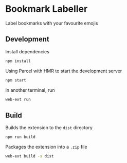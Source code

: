 # Bookmark Labeller
Label bookmarks with your favourite emojis

## Development
Install dependencies
```sh
npm install
```

Using Parcel with HMR to start the development server
```sh
npm start
```

In another terminal, run
```sh
web-ext run
```

## Build
Builds the extension to the `dist` directory
```sh
npm run build
```

Packages the extension into a `.zip` file
```sh
web-ext build -s dist
```
